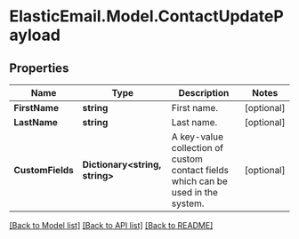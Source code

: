 # ElasticEmail.Model.ContactUpdatePayload
## Properties

Name | Type | Description | Notes
------------ | ------------- | ------------- | -------------
**FirstName** | **string** | First name. | [optional] 
**LastName** | **string** | Last name. | [optional] 
**CustomFields** | **Dictionary&lt;string, string&gt;** | A key-value collection of custom contact fields which can be used in the system. | [optional] 

[[Back to Model list]](../README.md#documentation-for-models) [[Back to API list]](../README.md#documentation-for-api-endpoints) [[Back to README]](../README.md)

